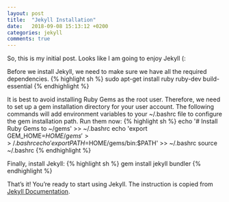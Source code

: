 ```yaml
---
layout: post
title:  "Jekyll Installation"
date:   2018-09-08 15:13:12 +0200
categories: jekyll
comments: true
---
```

So, this is my initial post. Looks like I am going to enjoy Jekyll (:

Before we install Jekyll, we need to make sure we have all the required dependencies.
{% highlight sh %}
sudo apt-get install ruby ruby-dev build-essential
{% endhighlight %}
<!--more-->
It is best to avoid installing Ruby Gems as the root user. Therefore, we need to set up a gem installation directory for your user account. The following commands will add environment variables to your ~/.bashrc file to configure the gem installation path. Run them now:
{% highlight sh %}
echo '# Install Ruby Gems to ~/gems' >> ~/.bashrc
echo 'export GEM_HOME=$HOME/gems' >> ~/.bashrc
echo 'export PATH=$HOME/gems/bin:$PATH' >> ~/.bashrc
source ~/.bashrc
{% endhighlight %}

Finally, install Jekyll:
{% highlight sh %}
gem install jekyll bundler
{% endhighlight %}

That’s it! You’re ready to start using Jekyll.
The instruction is copied from [Jekyll Documentation][jekyll-docs-installation].

[jekyll-docs-installation]: https://jekyllrb.com/docs/installation/ubuntu/
